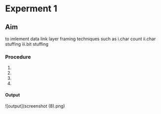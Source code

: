 # Experment 1
## Aim
to imlement data link layer framing techniques such as 
i.char count ii.char stuffing iii.bit stuffing
### Procedure
1.
2.
3.
4.

#### Output
![output](screenshot (8).png)

